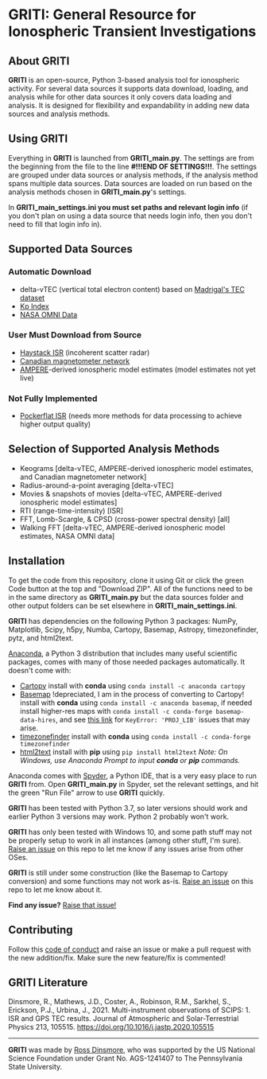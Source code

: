 # GRITI: General Resource for Ionospheric Transient Investigations

## About GRITI
**GRITI** is an open-source, Python 3-based analysis tool for ionospheric activity. For several data sources it supports data download, loading, and analysis while for other data sources it only covers data loading and analysis. It is designed for flexibility and expandability in adding new data sources and analysis methods.

## Using GRITI
Everything in **GRITI** is launched from **GRITI_main.py**. The settings are from the beginning from the file to the line **#!!!END OF SETTINGS!!!**. The settings are grouped under data sources or analysis methods, if the analysis method spans multiple data sources. Data sources are loaded on run based on the analysis methods chosen in **GRITI_main.py**'s settings.

In **GRITI_main_settings.ini you must set paths and relevant login info** (if you don't plan on using a data source that needs login info, then you don't need to fill that login info in).

## Supported Data Sources
### Automatic Download
- delta-vTEC (vertical total electron content) based on [Madrigal's TEC dataset](http://cedar.openmadrigal.org/list)
- [Kp Index](http://www.gfz-potsdam.de/en/kp-index/)
- [NASA OMNI Data](https://spdf.gsfc.nasa.gov/pub/data/omni/high_res_omni/hroformat.txt)

### User Must Download from Source
- [Haystack ISR](http://cedar.openmadrigal.org/list) (incoherent scatter radar)
- [Canadian magnetometer network](https://www.geomag.nrcan.gc.ca/data-donnee/sd-en.php)
- [AMPERE](http://ampere.jhuapl.edu/dataget/index.html)-derived ionospheric model estimates (model estimates not yet live)

### Not Fully Implemented
- [Pockerflat ISR](http://cedar.openmadrigal.org/list) (needs more methods for data processing to achieve higher output quality)

## Selection of Supported Analysis Methods
- Keograms \[delta-vTEC, AMPERE-derived ionospheric model estimates, and Canadian magnetometer network]
- Radius-around-a-point averaging \[delta-vTEC]
- Movies & snapshots of movies \[delta-vTEC, AMPERE-derived ionospheric model estimates]
- RTI (range-time-intensity) \[ISR]
- FFT, Lomb-Scargle, & CPSD (cross-power spectral density) \[all]
- Walking FFT \[delta-vTEC, AMPERE-derived ionospheric model estimates, NASA OMNI data]

## Installation
To get the code from this repository, clone it using Git or click the green Code button at the top and "Download ZIP". All of the functions need to be in the same directory as **GRITI_main.py** but the data sources folder and other output folders can be set elsewhere in **GRITI_main_settings.ini**.

**GRITI** has dependencies on the following Python 3 packages: NumPy, Matplotlib, Scipy, h5py, Numba, Cartopy, Basemap, Astropy, timezonefinder, pytz, and html2text.

[Anaconda](https://www.anaconda.com/products/individual), a Python 3 distribution that includes many useful scientific packages, comes with many of those needed packages automatically. It doesn't come with:
- [Cartopy](https://scitools.org.uk/cartopy/docs/latest/) install with **conda** using `conda install -c anaconda cartopy` 
- [Basemap](https://matplotlib.org/basemap/) !depreciated, I am in the process of converting to Cartopy! install with **conda** using `conda install -c anaconda basemap`, if needed install higher-res maps with `conda install -c conda-forge basemap-data-hires`, and see [this link](https://stackoverflow.com/questions/52295117/basemap-import-error-in-pycharm-keyerror-proj-lib/53751941) for `KeyError: 'PROJ_LIB'` issues that may arise.
- [timezonefinder](https://timezonefinder.readthedocs.io/en/latest/) install with **conda** using `conda install -c conda-forge timezonefinder`
- [html2text](https://github.com/Alir3z4/html2text/) install with **pip** using `pip install html2text`
_Note: On Windows, use Anaconda Prompt to input **conda** or **pip** commands._

Anaconda comes with [Spyder](https://www.spyder-ide.org/), a Python IDE, that is a very easy place to run **GRITI** from. Open **GRITI_main.py** in Spyder, set the relevant settings, and hit the green "Run File" arrow to use **GRITI** quickly.

**GRITI** has been tested with Python 3.7, so later versions should work and earlier Python 3 versions may work. Python 2 probably won't work.

**GRITI** has only been tested with Windows 10, and some path stuff may not be properly setup to work in all instances (among other stuff, I'm sure). [Raise an issue](https://github.com/dinsmoreo/GRITI/issues/new) on this repo to let me know if any issues arise from other OSes.

**GRITI** is still under some construction (like the Basemap to Cartopy conversion) and some functions may not work as-is. [Raise an issue](https://github.com/dinsmoreo/GRITI/issues/new) on this repo to let me know about it.

**Find any issue?** [Raise that issue!](https://github.com/dinsmoreo/GRITI/issues/new)

## Contributing
Follow this [code of conduct](https://www.contributor-covenant.org/version/2/0/code_of_conduct/) and raise an issue or make a pull request with the new addition/fix. Make sure the new feature/fix is commented!

## GRITI Literature
Dinsmore, R., Mathews, J.D., Coster, A., Robinson, R.M., Sarkhel, S., Erickson, P.J., Urbina, J., 2021. Multi-instrument observations of SCIPS: 1. ISR and GPS TEC results. Journal of Atmospheric and Solar-Terrestrial Physics 213, 105515. https://doi.org/10.1016/j.jastp.2020.105515

---
**GRITI** was made by [Ross Dinsmore](https://github.com/dinsmoro), who was supported by the US National Science Foundation under Grant No. AGS-1241407 to The Pennsylvania State University. 
